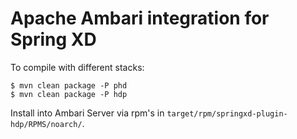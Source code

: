 # Apache Ambari integration for Spring XD

To compile with different stacks:

```text
$ mvn clean package -P phd
$ mvn clean package -P hdp
```
Install into Ambari Server via rpm's in `target/rpm/springxd-plugin-hdp/RPMS/noarch/`.

